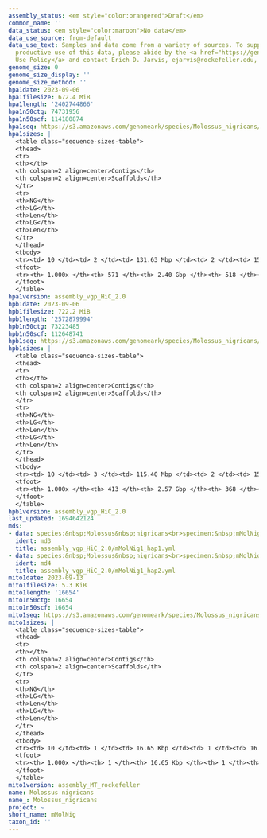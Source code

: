 ```yaml
---
assembly_status: <em style="color:orangered">Draft</em>
common_name: ''
data_status: <em style="color:maroon">No data</em>
data_use_source: from-default
data_use_text: Samples and data come from a variety of sources. To support fair and
  productive use of this data, please abide by the <a href="https://genome10k.soe.ucsc.edu/data-use-policies/">Data
  Use Policy</a> and contact Erich D. Jarvis, ejarvis@rockefeller.edu, with any questions.
genome_size: 0
genome_size_display: ''
genome_size_method: ''
hpa1date: 2023-09-06
hpa1filesize: 672.4 MiB
hpa1length: '2402744866'
hpa1n50ctg: 74731956
hpa1n50scf: 114180874
hpa1seq: https://s3.amazonaws.com/genomeark/species/Molossus_nigricans/mMolNig1/assembly_vgp_HiC_2.0/mMolNig1.HiC.hap1.20230906.fasta.gz
hpa1sizes: |
  <table class="sequence-sizes-table">
  <thead>
  <tr>
  <th></th>
  <th colspan=2 align=center>Contigs</th>
  <th colspan=2 align=center>Scaffolds</th>
  </tr>
  <tr>
  <th>NG</th>
  <th>LG</th>
  <th>Len</th>
  <th>LG</th>
  <th>Len</th>
  </tr>
  </thead>
  <tbody>
  <tr><td> 10 </td><td> 2 </td><td> 131.63 Mbp </td><td> 2 </td><td> 150.87 Mbp </td></tr><tr><td> 20 </td><td> 4 </td><td> 101.90 Mbp </td><td> 3 </td><td> 138.85 Mbp </td></tr><tr><td> 30 </td><td> 7 </td><td> 96.97 Mbp </td><td> 5 </td><td> 120.58 Mbp </td></tr><tr><td> 40 </td><td> 10 </td><td> 80.87 Mbp </td><td> 7 </td><td> 119.95 Mbp </td></tr><tr style="background-color:#cccccc;"><td> 50 </td><td> 13 </td><td style="background-color:#88ff88;"> 74.73 Mbp </td><td> 9 </td><td style="background-color:#88ff88;"> 114.18 Mbp </td></tr><tr><td> 60 </td><td> 16 </td><td> 60.63 Mbp </td><td> 11 </td><td> 107.37 Mbp </td></tr><tr><td> 70 </td><td> 21 </td><td> 42.52 Mbp </td><td> 14 </td><td> 84.11 Mbp </td></tr><tr><td> 80 </td><td> 29 </td><td> 25.53 Mbp </td><td> 17 </td><td> 70.18 Mbp </td></tr><tr><td> 90 </td><td> 47 </td><td> 5.70 Mbp </td><td> 21 </td><td> 40.68 Mbp </td></tr><tr><td> 100 </td><td> 571 </td><td> 4.13 Kbp </td><td> 518 </td><td> 4.13 Kbp </td></tr></tbody>
  <tfoot>
  <tr><th> 1.000x </th><th> 571 </th><th> 2.40 Gbp </th><th> 518 </th><th> 2.40 Gbp </th></tr>
  </tfoot>
  </table>
hpa1version: assembly_vgp_HiC_2.0
hpb1date: 2023-09-06
hpb1filesize: 722.2 MiB
hpb1length: '2572879994'
hpb1n50ctg: 73223485
hpb1n50scf: 112648741
hpb1seq: https://s3.amazonaws.com/genomeark/species/Molossus_nigricans/mMolNig1/assembly_vgp_HiC_2.0/mMolNig1.HiC.hap2.20230906.fasta.gz
hpb1sizes: |
  <table class="sequence-sizes-table">
  <thead>
  <tr>
  <th></th>
  <th colspan=2 align=center>Contigs</th>
  <th colspan=2 align=center>Scaffolds</th>
  </tr>
  <tr>
  <th>NG</th>
  <th>LG</th>
  <th>Len</th>
  <th>LG</th>
  <th>Len</th>
  </tr>
  </thead>
  <tbody>
  <tr><td> 10 </td><td> 3 </td><td> 115.40 Mbp </td><td> 2 </td><td> 150.12 Mbp </td></tr><tr><td> 20 </td><td> 5 </td><td> 108.27 Mbp </td><td> 4 </td><td> 131.57 Mbp </td></tr><tr><td> 30 </td><td> 8 </td><td> 94.65 Mbp </td><td> 6 </td><td> 119.78 Mbp </td></tr><tr><td> 40 </td><td> 10 </td><td> 88.95 Mbp </td><td> 8 </td><td> 116.96 Mbp </td></tr><tr style="background-color:#cccccc;"><td> 50 </td><td> 14 </td><td style="background-color:#88ff88;"> 73.22 Mbp </td><td> 11 </td><td style="background-color:#88ff88;"> 112.65 Mbp </td></tr><tr><td> 60 </td><td> 17 </td><td> 59.82 Mbp </td><td> 13 </td><td> 108.27 Mbp </td></tr><tr><td> 70 </td><td> 23 </td><td> 38.67 Mbp </td><td> 15 </td><td> 99.64 Mbp </td></tr><tr><td> 80 </td><td> 31 </td><td> 24.33 Mbp </td><td> 19 </td><td> 69.41 Mbp </td></tr><tr><td> 90 </td><td> 47 </td><td> 9.48 Mbp </td><td> 23 </td><td> 38.34 Mbp </td></tr><tr><td> 100 </td><td> 413 </td><td> 12.40 Kbp </td><td> 368 </td><td> 12.40 Kbp </td></tr></tbody>
  <tfoot>
  <tr><th> 1.000x </th><th> 413 </th><th> 2.57 Gbp </th><th> 368 </th><th> 2.57 Gbp </th></tr>
  </tfoot>
  </table>
hpb1version: assembly_vgp_HiC_2.0
last_updated: 1694642124
mds:
- data: species:&nbsp;Molossus&nbsp;nigricans<br>specimen:&nbsp;mMolNig1<br>projects:&nbsp;<br>&nbsp;&nbsp;-&nbsp;vgp<br>assembled_by_group:&nbsp;Rockefeller<br>data_location:&nbsp;S3<br>release_to:&nbsp;S3<br>haplotype_to_curate:&nbsp;hap1<br>hap1:&nbsp;s3://genomeark/species/Molossus_nigricans/mMolNig1/assembly_vgp_HiC_2.0/mMolNig1.HiC.hap1.20230906.fasta.gz<br>hap2:&nbsp;s3://genomeark/species/Molossus_nigricans/mMolNig1/assembly_vgp_HiC_2.0/mMolNig1.HiC.hap2.20230906.fasta.gz<br>pretext_hap1:&nbsp;s3://genomeark/species/Molossus_nigricans/mMolNig1/assembly_vgp_HiC_2.0/evaluation/hap1/pretext/mMolNig1_hap1_s2.pretext<br>pretext_hap2:&nbsp;s3://genomeark/species/Molossus_nigricans/mMolNig1/assembly_vgp_HiC_2.0/evaluation/hap2/pretext/mMolNig1_hap2_s2.pretext<br>kmer_spectra_img:&nbsp;s3://genomeark/species/Molossus_nigricans/mMolNig1/assembly_vgp_HiC_2.0/evaluation/merqury/mMolNig1_png/<br>pacbio_read_dir:&nbsp;s3://genomeark/species/Molossus_nigricans/mMolNig1/genomic_data/pacbio_hifi/<br>pacbio_read_type:&nbsp;hifi<br>hic_read_dir:&nbsp;s3://genomeark/species/Molossus_nigricans/mMolNig1/genomic_data/arima/<br>mito:&nbsp;s3://genomeark/species/Molossus_nigricans/mMolNig1/assembly_MT_rockefeller/mMolNig1.MT.20230913.fasta.gz<br>pipeline:&nbsp;<br>&nbsp;&nbsp;-&nbsp;hifiasm&nbsp;(0.19.3+galaxy0)<br>&nbsp;&nbsp;-&nbsp;yahs&nbsp;(1.2a.2+galaxy1)<br>notes:&nbsp;This&nbsp;was&nbsp;a&nbsp;Hifiasm-HiC&nbsp;assembly&nbsp;of&nbsp;mMolNig1,&nbsp;resulting&nbsp;in&nbsp;two&nbsp;complete&nbsp;haplotypes.&nbsp;HiC&nbsp;scaffolding&nbsp;was&nbsp;performed&nbsp;with&nbsp;YaHS.&nbsp;&nbsp;The&nbsp;HiC&nbsp;prep&nbsp;kit&nbsp;used&nbsp;was&nbsp;TruSeq.&nbsp;<br><br>
  ident: md3
  title: assembly_vgp_HiC_2.0/mMolNig1_hap1.yml
- data: species:&nbsp;Molossus&nbsp;nigricans<br>specimen:&nbsp;mMolNig1<br>projects:&nbsp;<br>&nbsp;&nbsp;-&nbsp;vgp<br>assembled_by_group:&nbsp;Rockefeller<br>data_location:&nbsp;S3<br>release_to:&nbsp;S3<br>haplotype_to_curate:&nbsp;hap2<br>hap1:&nbsp;s3://genomeark/species/Molossus_nigricans/mMolNig1/assembly_vgp_HiC_2.0/mMolNig1.HiC.hap1.20230906.fasta.gz<br>hap2:&nbsp;s3://genomeark/species/Molossus_nigricans/mMolNig1/assembly_vgp_HiC_2.0/mMolNig1.HiC.hap2.20230906.fasta.gz<br>pretext_hap1:&nbsp;s3://genomeark/species/Molossus_nigricans/mMolNig1/assembly_vgp_HiC_2.0/evaluation/hap1/pretext/mMolNig1_hap1_s2.pretext<br>pretext_hap2:&nbsp;s3://genomeark/species/Molossus_nigricans/mMolNig1/assembly_vgp_HiC_2.0/evaluation/hap2/pretext/mMolNig1_hap2_s2.pretext<br>kmer_spectra_img:&nbsp;s3://genomeark/species/Molossus_nigricans/mMolNig1/assembly_vgp_HiC_2.0/evaluation/merqury/mMolNig1_png/<br>pacbio_read_dir:&nbsp;s3://genomeark/species/Molossus_nigricans/mMolNig1/genomic_data/pacbio_hifi/<br>pacbio_read_type:&nbsp;hifi<br>hic_read_dir:&nbsp;s3://genomeark/species/Molossus_nigricans/mMolNig1/genomic_data/arima/<br>mito:&nbsp;s3://genomeark/species/Molossus_nigricans/mMolNig1/assembly_MT_rockefeller/mMolNig1.MT.20230913.fasta.gz<br>pipeline:&nbsp;<br>&nbsp;&nbsp;-&nbsp;hifiasm&nbsp;(0.19.3+galaxy0)<br>&nbsp;&nbsp;-&nbsp;yahs&nbsp;(1.2a.2+galaxy1)<br>notes:&nbsp;This&nbsp;was&nbsp;a&nbsp;Hifiasm-HiC&nbsp;assembly&nbsp;of&nbsp;mMolNig1,&nbsp;resulting&nbsp;in&nbsp;two&nbsp;complete&nbsp;haplotypes.&nbsp;HiC&nbsp;scaffolding&nbsp;was&nbsp;performed&nbsp;with&nbsp;YaHS.&nbsp;&nbsp;The&nbsp;HiC&nbsp;prep&nbsp;kit&nbsp;used&nbsp;was&nbsp;TruSeq.&nbsp;<br><br>
  ident: md4
  title: assembly_vgp_HiC_2.0/mMolNig1_hap2.yml
mito1date: 2023-09-13
mito1filesize: 5.3 KiB
mito1length: '16654'
mito1n50ctg: 16654
mito1n50scf: 16654
mito1seq: https://s3.amazonaws.com/genomeark/species/Molossus_nigricans/mMolNig1/assembly_MT_rockefeller/mMolNig1.MT.20230913.fasta.gz
mito1sizes: |
  <table class="sequence-sizes-table">
  <thead>
  <tr>
  <th></th>
  <th colspan=2 align=center>Contigs</th>
  <th colspan=2 align=center>Scaffolds</th>
  </tr>
  <tr>
  <th>NG</th>
  <th>LG</th>
  <th>Len</th>
  <th>LG</th>
  <th>Len</th>
  </tr>
  </thead>
  <tbody>
  <tr><td> 10 </td><td> 1 </td><td> 16.65 Kbp </td><td> 1 </td><td> 16.65 Kbp </td></tr><tr><td> 20 </td><td> 1 </td><td> 16.65 Kbp </td><td> 1 </td><td> 16.65 Kbp </td></tr><tr><td> 30 </td><td> 1 </td><td> 16.65 Kbp </td><td> 1 </td><td> 16.65 Kbp </td></tr><tr><td> 40 </td><td> 1 </td><td> 16.65 Kbp </td><td> 1 </td><td> 16.65 Kbp </td></tr><tr style="background-color:#cccccc;"><td> 50 </td><td> 1 </td><td style="background-color:#ff8888;"> 16.65 Kbp </td><td> 1 </td><td style="background-color:#ff8888;"> 16.65 Kbp </td></tr><tr><td> 60 </td><td> 1 </td><td> 16.65 Kbp </td><td> 1 </td><td> 16.65 Kbp </td></tr><tr><td> 70 </td><td> 1 </td><td> 16.65 Kbp </td><td> 1 </td><td> 16.65 Kbp </td></tr><tr><td> 80 </td><td> 1 </td><td> 16.65 Kbp </td><td> 1 </td><td> 16.65 Kbp </td></tr><tr><td> 90 </td><td> 1 </td><td> 16.65 Kbp </td><td> 1 </td><td> 16.65 Kbp </td></tr><tr><td> 100 </td><td> 1 </td><td> 16.65 Kbp </td><td> 1 </td><td> 16.65 Kbp </td></tr></tbody>
  <tfoot>
  <tr><th> 1.000x </th><th> 1 </th><th> 16.65 Kbp </th><th> 1 </th><th> 16.65 Kbp </th></tr>
  </tfoot>
  </table>
mito1version: assembly_MT_rockefeller
name: Molossus nigricans
name_: Molossus_nigricans
project: ~
short_name: mMolNig
taxon_id: ''
---
```

